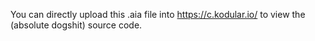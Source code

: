 You can directly upload this .aia file into https://c.kodular.io/ to view the (absolute dogshit) source code.
